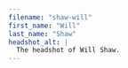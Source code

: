 ```yaml
---
filename: "shaw-will"
first_name: "Will"
last_name: "Shaw"
headshot_alt: |
  The headshot of Will Shaw.
---
```

